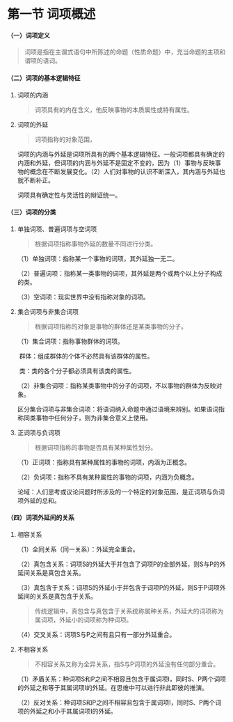 # 第一节 词项概述

#### （一）词项定义

> 词项是指在主谓式语句中所陈述的命题（性质命题）中，充当命题的主项和谓项的语词。

#### （二）词项的基本逻辑特征

1. 词项的内涵

   > 词项具有的内在含义，他反映事物的本质属性或特有属性。

2. 词项的外延

   > 词项指称的对象范围，

   词项的内涵与外延是词项所具有的两个基本逻辑特征。一般词项都具有确定的内涵和外延，但词项的内涵与外延不是固定不变的，因为（1）事物与反映事物的概念在不断发展变化。（2）人们对事物的认识不断深入，其内涵与外延也就不断补正。

   词项具有确定性与灵活性的辩证统一。

#### （三）词项的分类

1. 单独词项、普遍词项与空词项

   > 根据词项指称事物外延的数量不同进行分类。

   （1）单独词项：指称某一个事物的词项，其外延独一无二。

   （2）普遍词项：指称某一类事物的词项，其外延是两个或两个以上分子构成的类。

   （3）空词项：现实世界中没有指称对象的词项。

2. 集合词项与非集合词项

   > 根据词项指称的对象是事物的群体还是某类事物的分子。

   （1）集合词项：指称事物群体的词项。

   ​	群体：组成群体的个体不必然具有该群体的属性。

   ​	类：类的各个分子都必须具有该类的属性。

   （2）非集合词项：指称某类事物中的分子的词项，不以事物的群体为反映对象。

   区分集合词项与非集合词项：将语词纳入命题中通过语境来辨别。如果语词指称同类事物中任何分子，则为非集合意义上使用。

3. 正词项与负词项

   > 根据词项指称的事物是否具有某种属性划分。

   （1）正词项：指称具有某种属性的事物的词项，内涵为正概念。

   （2）负词项：指称不具有某种属性的事物的词项，内涵为负概念。

   论域：人们思考或议论问题时所涉及的一个特定的对象范围，是正词项与负词项外延的总和。

#### （四）词项外延间的关系

1. 相容关系

   （1）全同关系（同一关系）：外延完全重合。

   （2）真包含关系：词项S的外延大于并包含了词项P的全部外延，则S与P的外延间关系是真包含关系。

   （3）真包含于关系：词项S的外延小于并包含于词项P的外延，则S于P词项外延间的关系是真包含于关系。

   > 传统逻辑中，真包含与真包含于关系统称属种关系，外延大的词项称为属词项，外延小的词项称为种词项。

   （4）交叉关系：词项S与P之间有且只有一部分外延重合。

2. 不相容关系

   > 不相容关系又称为全异关系，指S与P词项的外延没有任何部分重合。

   （1）矛盾关系：种词项S和P之间不相容且包含于属词项I，同时S、P两个词项的外延之和等于其属词项I的外延。在思维中可以进行非此即彼的推演。

   （2）反对关系：种词项S和P之间不相容且包含于属词项I，同时S、P两个词项的外延之和小于其属词项I的外延。

   
